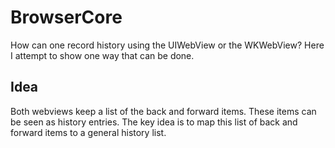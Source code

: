 # BrowserCore

How can one record history using the UIWebView or the WKWebView? Here I attempt to show one way that can be done. 

## Idea 

Both webviews keep a list of the back and forward items. These items can be seen as history entries. The key idea is to map this list of back and forward items to a general history list.
